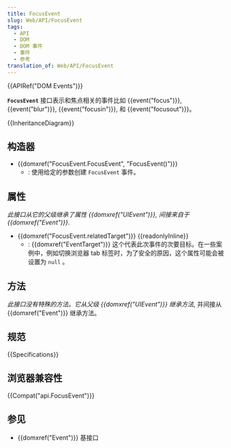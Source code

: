 ```yaml
---
title: FocusEvent
slug: Web/API/FocusEvent
tags:
  - API
  - DOM
  - DOM 事件
  - 事件
  - 参考
translation_of: Web/API/FocusEvent
---
```

{{APIRef("DOM Events")}}

**`FocusEvent`** 接口表示和焦点相关的事件比如 {{event("focus")}}, {{event("blur")}}, {{event("focusin")}}, 和 {{event("focusout")}}。

{{InheritanceDiagram}}

## 构造器

- {{domxref("FocusEvent.FocusEvent", "FocusEvent()")}}
  - : 使用给定的参数创建 `FocusEvent` 事件。

## 属性

_此接口从它的父级继承了属性 {{domxref("UIEvent")}}, 间接来自于 {{domxref("Event")}}_.

- {{domxref("FocusEvent.relatedTarget")}} {{readonlyInline}}
  - : {{domxref("EventTarget")}} 这个代表此次事件的次要目标。在一些案例中，例如切换浏览器 tab 标签时，为了安全的原因，这个属性可能会被设置为 `null` 。

## 方法

_此接口没有特殊的方法。它从父级 {{domxref("UIEvent")}} 继承方法_, 并间接从 {{domxref("Event")}} 继承方法。

## 规范

{{Specifications}}

## 浏览器兼容性

{{Compat("api.FocusEvent")}}

## 参见

- {{domxref("Event")}} 基接口
